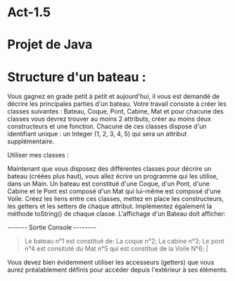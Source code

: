 # Act-1.5
 # Projet de Java  

# Structure d'un bateau : 

Vous gagnez en grade petit à petit et aujourd'hui, il vous est demandé de décrire les principales parties d'un bateau. 
Votre travail consiste à créer les classes suivantes : Bateau, Coque, Pont, Cabine, Mat et pour chacune des classes vous devrez trouver au moins 2 attributs, 
créer au moins deux constructeurs et une fonction. Chacune de ces classes dispose d'un identifiant unique : un Integer (1, 2, 3, 4, 5) qui sera un attribut supplémentaire.

Utiliser mes classes :

Maintenant que vous disposez des différentes classes pour décrire un bateau (créées plus haut), vous allez écrire un programme qui les utilise, dans un Main. Un bateau est constitué d'une Coque, d'un Pont, d'une Cabine et le Pont est composé d'un Mat qui lui-même est composé d'une Voile. Créez les liens entre ces classes, mettez en place les constructeurs, les getters et les setters de chaque attribut. Implémentez également la méthode toString() de chaque classe. L'affichage d'un Bateau doit afficher:



------- Sortie Console --------
>Le bateau n°1 est constitué de:
La coque n°2;
La cabine n°3;
Le pont n°4 est consituté du Mat n°5 qui est constitué de la Voile N°6;
>|
    
Vous devez bien évidemment utiliser les accesseurs (getters) que vous aurez préalablement définis pour accéder depuis l'extérieur à ses éléments.
